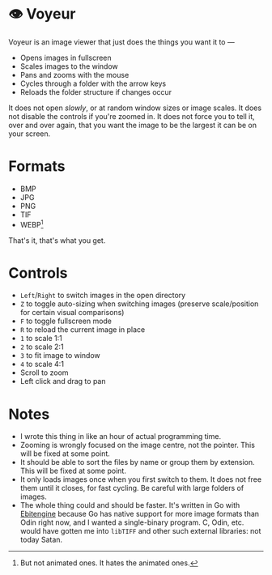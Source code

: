 # 👁️ Voyeur

Voyeur is an image viewer that just does the things you want it to —

- Opens images in fullscreen
- Scales images to the window
- Pans and zooms with the mouse
- Cycles through a folder with the arrow keys
- Reloads the folder structure if changes occur

It does not open *slowly*, or at random window sizes or image scales. It does not disable the controls if you're zoomed in. It does not force you to tell it, over and over again, that you want the image to be the largest it can be on your screen.

# Formats

- BMP
- JPG
- PNG
- TIF
- WEBP[^1]

That's it, that's what you get.

# Controls

- `Left`/`Right` to switch images in the open directory
- `Z` to toggle auto-sizing when switching images (preserve scale/position for certain visual comparisons)
- `F` to toggle fullscreen mode
- `R` to reload the current image in place
- `1` to scale 1:1
- `2` to scale 2:1
- `3` to fit image to window
- `4` to scale 4:1
- Scroll to zoom
- Left click and drag to pan

# Notes

- I wrote this thing in like an hour of actual programming time.
- Zooming is wrongly focused on the image centre, not the pointer.  This will be fixed at some point.
- It should be able to sort the files by name or group them by extension. This will be fixed at some point.
- It only loads images once when you first switch to them.  It does not free them until it closes, for fast cycling.  Be careful with large folders of images.
- The whole thing could and should be faster.  It's written in Go with [Ebitengine](https://github.com/hajimehoshi/ebiten) because Go has native support for more image formats than Odin right now, and I wanted a single-binary program.  C, Odin, etc. would have gotten me into `libTIFF` and other such external libraries: not today Satan.

[^1]: But not animated ones.  It hates the animated ones.
